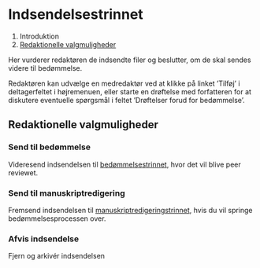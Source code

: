 # Indsendelsestrinnet

1. Introduktion
2. [Redaktionelle valgmuligheder](#redaktionelle-valgmuligheder)

Her vurderer redaktøren de indsendte filer og beslutter, om de skal sendes videre til bedømmelse.

Redaktøren kan udvælge en medredaktør ved at klikke på linket ’Tilføj’ i deltagerfeltet i højremenuen, eller starte en drøftelse med forfatteren for at diskutere eventuelle spørgsmål i feltet ’Drøftelser forud for bedømmelse’.

## Redaktionelle valgmuligheder

### Send til bedømmelse

Videresend indsendelsen til [bedømmelsestrinnet](/bedømmelsestrinnet.md), hvor det vil blive peer reviewet.

### Send til manuskriptredigering

Fremsend indsendelsen til [manuskriptredigeringstrinnet](/manuskriptredigering.md), hvis du vil springe bedømmelsesprocessen over.

### Afvis indsendelse

Fjern og arkivér indsendelsen

